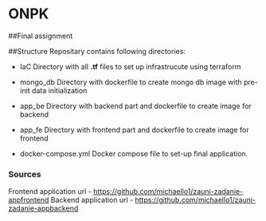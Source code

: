 # ONPK

##Final assignment




##Structure
Repositary contains following directories:
  - IaC  Directory with all **.tf** files to set up infrastrucute using terraform  
  - mongo_db Directory with dockerfile to create mongo db image with pre-init data initialization  
  - app_be  Directory with backend part and dockerfile to create image for backend  
  - app_fe  Directory with frontend part and dockerfile to create image for frontend      
 
  - docker-compose.yml  Docker compose file to set-up final application.  
    
    
  
 
 ### Sources
  Frontend application url  - https://github.com/michaello1/zauni-zadanie-appfrontend
  Backend application url   - https://github.com/michaello1/zauni-zadanie-appbackend
  
  
 
